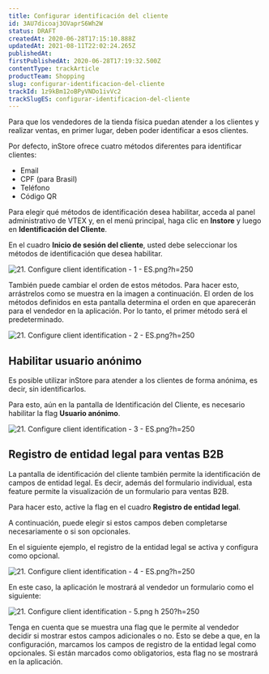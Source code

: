 ```yaml
---
title: Configurar identificación del cliente
id: 3AU7dicoaj3OVaprS6Wh2W
status: DRAFT
createdAt: 2020-06-28T17:15:10.888Z
updatedAt: 2021-08-11T22:02:24.265Z
publishedAt: 
firstPublishedAt: 2020-06-28T17:19:32.500Z
contentType: trackArticle
productTeam: Shopping
slug: configurar-identificacion-del-cliente
trackId: 1z9kBm12oBPyVNDo1ivVc2
trackSlugES: configurar-identificacion-del-cliente
---
```


Para que los vendedores de la tienda física puedan atender a los clientes y realizar ventas, en primer lugar, deben poder identificar a esos clientes.

Por defecto, inStore ofrece cuatro métodos diferentes para identificar clientes:
- Email
- CPF (para Brasil)
- Teléfono
- Código QR

Para elegir qué métodos de identificación desea habilitar, acceda al panel administrativo de VTEX y, en el menú principal, haga clic en __Instore__ y luego en __Identificación del Cliente__.

En el cuadro __Inicio de sesión del cliente__, usted debe seleccionar los métodos de identificación que desea habilitar.

![21. Configure client identification - 1 - ES.png?h=250](https://images.ctfassets.net/alneenqid6w5/4efcT1xJ2naRxi5pUykS1M/4f9e6cd6f793a6126e956cbd023863e4/21._Configure_client_identification_-_1_-_ES.png_h_250)

También puede cambiar el orden de estos métodos. Para hacer esto, arrástrelos como se muestra en la imagen a continuación. El orden de los métodos definidos en esta pantalla determina el orden en que aparecerán para el vendedor en la aplicación. Por lo tanto, el primer método será el predeterminado.

![21. Configure client identification - 2 - ES.png?h=250](https://images.ctfassets.net/alneenqid6w5/1oZXmjWc7ii8yirafQiiEQ/50cc598d8e315665968919c04bdd1164/21._Configure_client_identification_-_2_-_ES.png_h_250)

## Habilitar usuario anónimo

Es posible utilizar inStore para atender a los clientes de forma anónima, es decir, sin identificarlos.

Para esto, aún en la pantalla de Identificación del Cliente, es necesario habilitar la flag __Usuario anónimo__.

![21. Configure client identification - 3 - ES.png?h=250](https://images.ctfassets.net/alneenqid6w5/5rkF0v7jr91rGCQsbIgAGV/73dd9f1c038c42bef465e4507152f05f/21._Configure_client_identification_-_3_-_ES.png_h_250)

## Registro de entidad legal para ventas B2B

La pantalla de identificación del cliente también permite la identificación de campos de entidad legal. Es decir, además del formulario individual, esta feature permite la visualización de un formulario para ventas B2B.

Para hacer esto, active la flag en el cuadro __Registro de entidad legal__.

A continuación, puede elegir si estos campos deben completarse necesariamente o si son opcionales.

En el siguiente ejemplo, el registro de la entidad legal se activa y configura como opcional.

![21. Configure client identification - 4 - ES.png?h=250](https://images.ctfassets.net/alneenqid6w5/6AidakHNTZAZxB9ygG14aF/310070d0cf327cd90c1915dbb05b7e4f/21._Configure_client_identification_-_4_-_ES.png_h_250)

En este caso, la aplicación le mostrará al vendedor un formulario como el siguiente:

![21. Configure client identification - 5.png h 250?h=250](https://images.ctfassets.net/alneenqid6w5/1wjA3eb0wgoeVsnq3Bgl17/aa10e2401c309494320033a556b323f4/21._Configure_client_identification_-_5.png_h_250_h_250)

Tenga en cuenta que se muestra una flag que le permite al vendedor decidir si mostrar estos campos adicionales o no. Esto se debe a que, en la configuración, marcamos los campos de registro de la entidad legal como opcionales. Si están marcados como obligatorios, esta flag no se mostrará en la aplicación.
